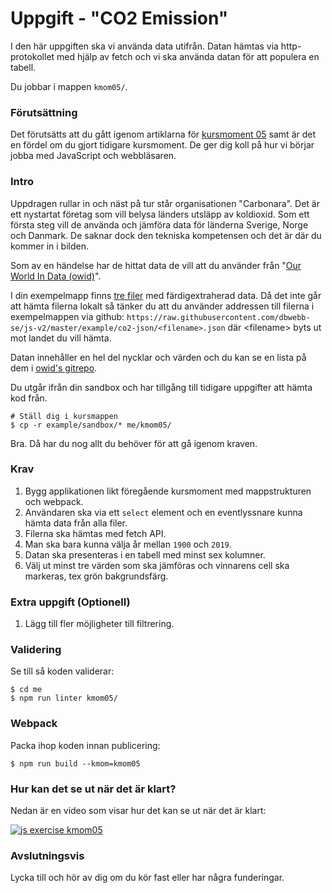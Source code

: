 # Uppgift - "CO2 Emission"

I den här uppgiften ska vi använda data utifrån. Datan hämtas via http-protokollet med hjälp av fetch och vi ska använda datan för att populera en tabell.

Du jobbar i mappen `kmom05/`.



### Förutsättning

Det förutsätts att du gått igenom artiklarna för [kursmoment 05](../../articles/kmom05) samt är det en fördel om du gjort tidigare kursmoment. De ger dig koll på hur vi börjar jobba med JavaScript och webbläsaren.



### Intro

Uppdragen rullar in och näst på tur står organisationen "Carbonara". Det är ett nystartat företag som vill belysa länders utsläpp av koldioxid. Som ett första steg vill de använda och jämföra data för länderna Sverige, Norge och Danmark. De saknar dock den tekniska kompetensen och det är där du kommer in i bilden.

Som av en händelse har de hittat data de vill att du använder från "[Our World In Data (owid)](https://ourworldindata.org/co2-and-other-greenhouse-gas-emissions)".

I din exempelmapp finns [tre filer](../../example/co2-json) med färdigextraherad data. Då det inte går att hämta filerna lokalt så tänker du att du använder addressen till filerna i exempelmappen via github: `https://raw.githubusercontent.com/dbwebb-se/js-v2/master/example/co2-json/<filename>.json` där &lt;filename&gt; byts ut mot landet du vill hämta.

Datan innehåller en hel del nycklar och värden och du kan se en lista på dem i [owid's gitrepo](https://github.com/owid/co2-data/blob/master/owid-co2-codebook.csv).


Du utgår ifrån din sandbox och har tillgång till tidigare uppgifter att hämta kod från.

```console
# Ställ dig i kursmappen
$ cp -r example/sandbox/* me/kmom05/
```

Bra. Då har du nog allt du behöver för att gå igenom kraven.



### Krav

1. Bygg applikationen likt föregående kursmoment med mappstrukturen och webpack.
2. Användaren ska via ett `select` element och en eventlyssnare kunna hämta data från alla filer.
3. Filerna ska hämtas med fetch API.
4. Man ska bara kunna välja år mellan `1900` och `2019`.
5. Datan ska presenteras i en tabell med minst sex kolumner.
6. Välj ut minst tre värden som ska jämföras och vinnarens cell ska markeras, tex grön bakgrundsfärg.



### Extra uppgift (Optionell)

1. Lägg till fler möjligheter till filtrering.
<!-- 1. Implementera cachning av datan så du inte hämtar den mer än en gång. -->



### Validering

Se till så koden validerar:

```console
$ cd me
$ npm run linter kmom05/
```



### Webpack

Packa ihop koden innan publicering:

```console
$ npm run build --kmom=kmom05
```



### Hur kan det se ut när det är klart?

Nedan är en video som visar hur det kan se ut när det är klart:

[![js exercise kmom05](https://img.youtube.com/vi/rXqr9K65pdo/0.jpg)](https://www.youtube.com/watch?v=rXqr9K65pdo)



### Avslutningsvis

Lycka till och hör av dig om du kör fast eller har några funderingar.

